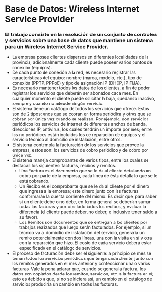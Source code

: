 # Base de Datos: Wireless Internet Service Provider
### El trabajo  consiste en la resolución de un conjunto de controles y servicios sobre una base de datos que mantiene un sistema para un Wireless Internet Service Provider.
- La empresa posee clientes dispersos en diferentes localidades de la provincia; adicionalmente cada cliente puede poseer varios puntos de conexión (equipos).
- De cada punto de conexión a la red, es necesario registrar las características del equipo: nombre (marca, modelo, etc.), tipo de conexión (PPTP, PPPoE) y tipo de asignación IP (DHCP, IP FIJA).
- Es necesario mantener todos los datos de los clientes, a fin de poder registrar los servicios que deberán ser abonados cada mes. En cualquier momento el cliente puede solicitar la baja, quedando inactivo, siempre y cuando no adeude ningún servicio.
- El sistema tiene un catálogo de todos los servicios que ofrece. Estos son de 2 tipos: unos que se cobran en forma periódica y otros que se cobran por única vez cuando se realizan. Por ejemplo, son servicios periódicos los servicios de internet de diferentes anchos de banda, direcciones IP, antivirus, los cuales tendrán un importe por mes; entre los no periódicos están incluidos los de reparación de equipos y el servicio técnico al domicilio de instalación, entre otros.
- El sistema contempla la facturación de los servicios que provee la empresa, estos son: los servicios de cobro periódico y de cobro por única vez.
- El sistema maneja comprobantes de varios tipos, entre los cuales se destacan los siguientes: facturas, recibos y remitos.
  - Una Factura es el documento que se le da al cliente detallando un cobro por parte de la empresa, cada línea de ésta detalla lo que se le está cobrando.
  - Un Recibo es el comprobante que se le da al cliente por el dinero que ingresa a la empresa; este dinero junto con las facturas conformarán la cuenta corriente del mismo. Es decir que, para saber si un cliente debe o no debe, en forma general se deberían sumar todas las facturas y por otro lado todos los recibos, y evaluar la diferencia (el cliente puede deber, no deber, e inclusive tener saldo a su favor).
  - Los Remitos son documentos que se entregan a los clientes por trabajos realizados que luego serán facturados. Por ejemplo, si un técnico va al domicilio de instalación del servicio, generaría un remito potencialmente con dos líneas, una con la visita en sí y otra con la reparación que hizo. El costo de cada servicio deberá estar especificado en el catálogo de servicios.
- El proceso de facturación debe ser el siguiente: a principio de mes se toman todos los servicios periódicos que tenga cada cliente, junto con los remitos generados en el mes anterior y confeccionar una o varias facturas. Vale la pena aclarar que, cuando se genera la factura, los datos son copiados desde los remitos, servicios, etc. a la factura en sí; esto es debido a que, si no se hiciera así, un cambio en el catálogo de servicios produciría un cambio en todas las facturas.

